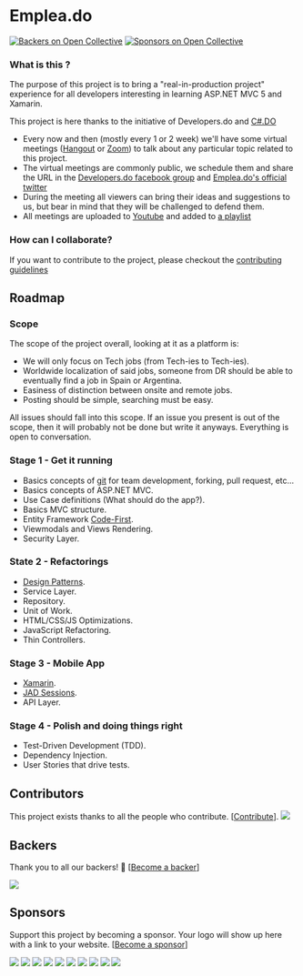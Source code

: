 Emplea.do
==============
[![Backers on Open Collective](https://opencollective.com/empleo-dot-net/backers/badge.svg)](#backers)
 [![Sponsors on Open Collective](https://opencollective.com/empleo-dot-net/sponsors/badge.svg)](#sponsors) 

### What is this ?

The purpose of this project is to bring a "real-in-production project" experience for all developers interesting in learning ASP.NET MVC 5 and Xamarin.

This project is here thanks to the initiative of Developers.do and [C#.DO](https://www.facebook.com/groups/csharp.do/)

* Every now and then (mostly every 1 or 2 week) we'll have some virtual meetings ([Hangout](https://hangouts.google.com) or [Zoom](https://zoom.us)) to talk about any particular topic related to this project.
* The virtual meetings are commonly public, we schedule them and share the URL in the [Developers.do facebook group](https://www.facebook.com/groups/devdominicanos) and [Emplea.do's official twitter](https://twitter.com/emplea_do)
* During the meeting all viewers can bring their ideas and suggestions to us, but bear in mind that they will be challenged to defend them.
* All meetings are uploaded to [Youtube](http://youtube.com/c/Streamelopers) and added to [a playlist](https://www.youtube.com/playlist?list=PLW-4dWdTuQryzhz1YWfb-JLKmah1f5l1k)


### How can I collaborate?

If you want to contribute to the project, please checkout the [contributing guidelines](https://github.com/developersdo/empleo-dot-net/blob/develop/CONTRIBUTING.md)

## Roadmap

### Scope
The scope of the project overall, looking at it as a platform is:
- We will only focus on Tech jobs (from Tech-ies to Tech-ies).
- Worldwide localization of said jobs, someone from DR should be able to eventually find a job in Spain or Argentina.
- Easiness of distinction between onsite and remote jobs.
- Posting should be simple, searching must be easy.

All issues should fall into this scope. If an issue you present is out of the scope, then it will probably not be done but write it anyways. Everything is open to conversation.

### Stage 1 - Get it running

* Basics concepts of [git](https://try.github.io/levels/1/challenges/1) for team development, forking, pull request, etc...
* Basics concepts of ASP.NET MVC.
* Use Case definitions (What should do the app?).
* Basics MVC structure.
* Entity Framework [Code-First](http://www.entityframeworktutorial.net/code-first/what-is-code-first.aspx).
* Viewmodals and Views Rendering.
* Security Layer.

### State 2 - Refactorings

* [Design Patterns](https://sourcemaking.com/design_patterns).
* Service Layer.
* Repository.
* Unit of Work.
* HTML/CSS/JS Optimizations.
* JavaScript Refactoring.
* Thin Controllers.

### Stage 3 - Mobile App
* [Xamarin](https://www.xamarin.com).
* [JAD Sessions](https://www.youtube.com/watch?v=TK4NuTZWF1c).
* API Layer.

### Stage 4 - Polish and doing things right

* Test-Driven Development (TDD).
* Dependency Injection.
* User Stories that drive tests.

## Contributors

This project exists thanks to all the people who contribute. [[Contribute](CONTRIBUTING.md)].
<a href="graphs/contributors"><img src="https://opencollective.com/empleo-dot-net/contributors.svg?width=890" /></a>


## Backers

Thank you to all our backers! 🙏 [[Become a backer](https://opencollective.com/empleo-dot-net#backer)]

<a href="https://opencollective.com/empleo-dot-net#backers" target="_blank"><img src="https://opencollective.com/empleo-dot-net/backers.svg?width=890"></a>


## Sponsors

Support this project by becoming a sponsor. Your logo will show up here with a link to your website. [[Become a sponsor](https://opencollective.com/empleo-dot-net#sponsor)]

<a href="https://opencollective.com/empleo-dot-net/sponsor/0/website" target="_blank"><img src="https://opencollective.com/empleo-dot-net/sponsor/0/avatar.svg"></a>
<a href="https://opencollective.com/empleo-dot-net/sponsor/1/website" target="_blank"><img src="https://opencollective.com/empleo-dot-net/sponsor/1/avatar.svg"></a>
<a href="https://opencollective.com/empleo-dot-net/sponsor/2/website" target="_blank"><img src="https://opencollective.com/empleo-dot-net/sponsor/2/avatar.svg"></a>
<a href="https://opencollective.com/empleo-dot-net/sponsor/3/website" target="_blank"><img src="https://opencollective.com/empleo-dot-net/sponsor/3/avatar.svg"></a>
<a href="https://opencollective.com/empleo-dot-net/sponsor/4/website" target="_blank"><img src="https://opencollective.com/empleo-dot-net/sponsor/4/avatar.svg"></a>
<a href="https://opencollective.com/empleo-dot-net/sponsor/5/website" target="_blank"><img src="https://opencollective.com/empleo-dot-net/sponsor/5/avatar.svg"></a>
<a href="https://opencollective.com/empleo-dot-net/sponsor/6/website" target="_blank"><img src="https://opencollective.com/empleo-dot-net/sponsor/6/avatar.svg"></a>
<a href="https://opencollective.com/empleo-dot-net/sponsor/7/website" target="_blank"><img src="https://opencollective.com/empleo-dot-net/sponsor/7/avatar.svg"></a>
<a href="https://opencollective.com/empleo-dot-net/sponsor/8/website" target="_blank"><img src="https://opencollective.com/empleo-dot-net/sponsor/8/avatar.svg"></a>
<a href="https://opencollective.com/empleo-dot-net/sponsor/9/website" target="_blank"><img src="https://opencollective.com/empleo-dot-net/sponsor/9/avatar.svg"></a>


